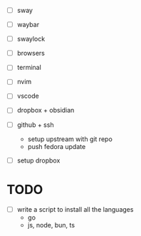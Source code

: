- [ ] sway
- [ ] waybar
- [ ] swaylock
- [ ] browsers
- [ ] terminal
- [ ] nvim
- [ ] vscode
- [ ] dropbox + obsidian
- [ ] github + ssh
    - setup upstream with git repo
    - push fedora update

- [ ] setup dropbox

# TODO

- [ ] write a script to install all the languages
    - go
    - js, node, bun, ts
